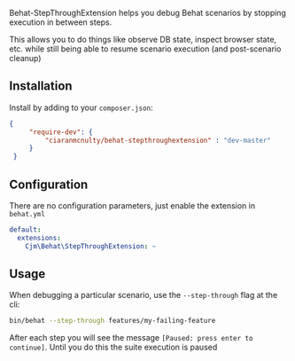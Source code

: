 Behat-StepThroughExtension helps you debug Behat scenarios by stopping execution in between steps.

This allows you to do things like observe DB state, inspect browser state, etc. while still being able to resume scenario execution (and post-scenario cleanup)

Installation
------------

Install by adding to your `composer.json`:

```json
{
     "require-dev": {
         "ciaranmcnulty/behat-stepthroughextension" : "dev-master"
     }
 }
```

Configuration
-------------

There are no configuration parameters, just enable the extension in `behat.yml`

```yml
default:
  extensions:
    Cjm\Behat\StepThroughExtension: ~
```

Usage
-----

When debugging a particular scenario, use the `--step-through` flag at the cli:

```bash
bin/behat --step-through features/my-failing-feature
```

After each step you will see the message `[Paused: press enter to continue]`. Until you do this the suite execution is paused